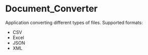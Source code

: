 # Document_Converter
Application converting different types of files.
Supported formats:
  - CSV
  - Excel
  - JSON
  - XML
